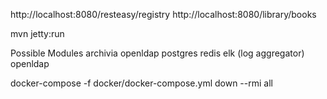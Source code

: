 http://localhost:8080/resteasy/registry
http://localhost:8080/library/books

mvn jetty:run

Possible Modules
archivia
openldap
postgres
redis
elk (log aggregator)
openldap


docker-compose -f docker/docker-compose.yml down --rmi all
